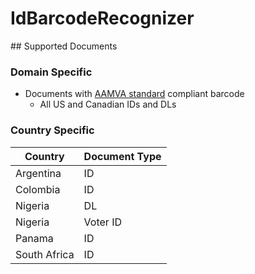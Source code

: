 # IdBarcodeRecognizer
​## Supported Documents
### Domain Specific
- Documents with [AAMVA standard](https://www.aamva.org/DL-ID-Card-Design-Standard/) compliant barcode
    - All US and Canadian IDs and DLs
​
### Country Specific
| Country | Document Type |
|----|----|
| Argentina | ID
| Colombia | ID |
| Nigeria | DL|
| Nigeria | Voter ID |
| Panama | ID |
| South Africa | ID |